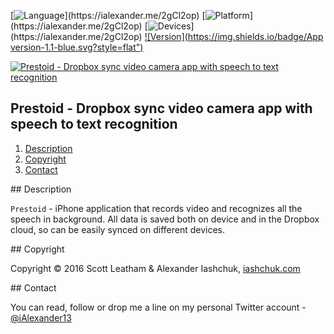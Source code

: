 [![Language](https://img.shields.io/badge/Swift-3.0-orange.svg?style=flat")](https://ialexander.me/2gCl2op)
[![Platform](https://img.shields.io/badge/Platform-iOS-lightgray.svg?style=flat")](https://ialexander.me/2gCl2op)
[![Devices](https://img.shields.io/badge/Devices-iPhone-green.svg?style=flat")](https://ialexander.me/2gCl2op)
[![Version](https://img.shields.io/badge/App version-1.1-blue.svg?style=flat")](https://ialexander.me/2gCl2op)

[![Prestoid - Dropbox sync video camera app with speech to text recognition](https://raw.githubusercontent.com/iAlexander/Prestoid/master/Header.jpg)](https://ialexander.me/2gCl2op)

## Prestoid - Dropbox sync video camera app with speech to text recognition
1. [Description](#description)
2. [Copyright](#copyright)
3. [Contact](#contact)

##<a name="description"> Description </a>

```Prestoid``` - iPhone application that records video and recognizes all the speech in background. All data is saved both on device and in the Dropbox cloud, so can be easily synced on different devices.

##<a name="copyright"> Copyright </a>

Copyright © 2016 Scott Leatham & Alexander Iashchuk, <a href="https://iashchuk.com">iashchuk.com</a>

##<a name="contact"> Contact </a>

You can read, follow or drop me a line on my personal Twitter account - [@iAlexander13](https://twitter.com/iAlexander13)
